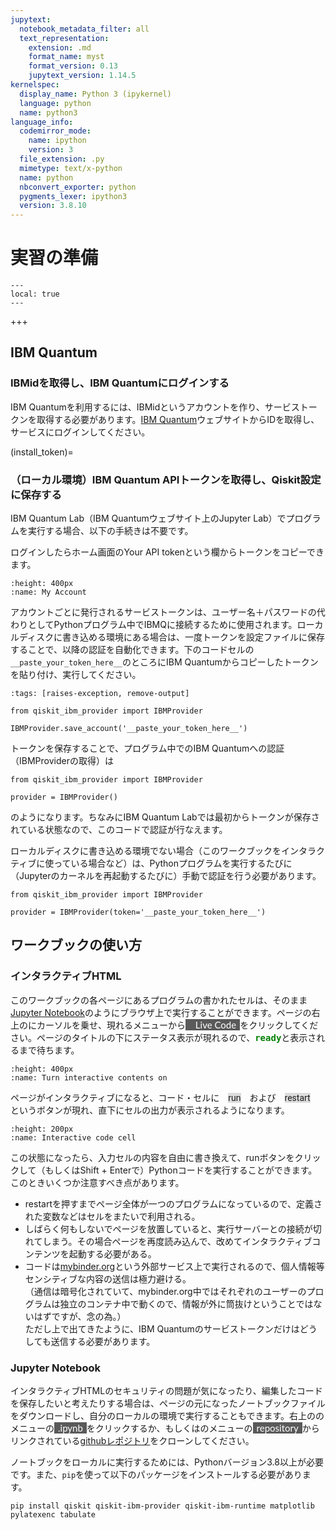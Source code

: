 ```yaml
---
jupytext:
  notebook_metadata_filter: all
  text_representation:
    extension: .md
    format_name: myst
    format_version: 0.13
    jupytext_version: 1.14.5
kernelspec:
  display_name: Python 3 (ipykernel)
  language: python
  name: python3
language_info:
  codemirror_mode:
    name: ipython
    version: 3
  file_extension: .py
  mimetype: text/x-python
  name: python
  nbconvert_exporter: python
  pygments_lexer: ipython3
  version: 3.8.10
---
```


# 実習の準備

```{contents} 目次
---
local: true
---
```

+++

## IBM Quantum

### IBMidを取得し、IBM Quantumにログインする

IBM Quantumを利用するには、IBMidというアカウントを作り、サービストークンを取得する必要があります。<a href="https://quantum-computing.ibm.com/">IBM Quantum</a>ウェブサイトからIDを取得し、サービスにログインしてください。

(install_token)=
### （ローカル環境）IBM Quantum APIトークンを取得し、Qiskit設定に保存する

IBM Quantum Lab（IBM Quantumウェブサイト上のJupyter Lab）でプログラムを実行する場合、以下の手続きは不要です。

ログインしたらホーム画面のYour API tokenという欄からトークンをコピーできます。
```{image} figs/ibmq_home.png
:height: 400px
:name: My Account
```

アカウントごとに発行されるサービストークンは、ユーザー名＋パスワードの代わりとしてPythonプログラム中でIBMQに接続するために使用されます。ローカルディスクに書き込める環境にある場合は、一度トークンを設定ファイルに保存することで、以降の認証を自動化できます。下のコードセルの`__paste_your_token_here__`のところにIBM Quantumからコピーしたトークンを貼り付け、実行してください。

```{code-cell} ipython3
:tags: [raises-exception, remove-output]

from qiskit_ibm_provider import IBMProvider

IBMProvider.save_account('__paste_your_token_here__')
```

トークンを保存することで、プログラム中でのIBM Quantumへの認証（IBMProviderの取得）は

```{code-block} python
from qiskit_ibm_provider import IBMProvider

provider = IBMProvider()
```

のようになります。ちなみにIBM Quantum Labでは最初からトークンが保存されている状態なので、このコードで認証が行なえます。

ローカルディスクに書き込める環境でない場合（このワークブックをインタラクティブに使っている場合など）は、Pythonプログラムを実行するたびに（Jupyterのカーネルを再起動するたびに）手動で認証を行う必要があります。

```{code-block} python
from qiskit_ibm_provider import IBMProvider

provider = IBMProvider(token='__paste_your_token_here__')
```

## ワークブックの使い方

### インタラクティブHTML

このワークブックの各ページにあるプログラムの書かれたセルは、そのまま<a href="https://jupyter.org/" target="_blank">Jupyter Notebook</a>のようにブラウザ上で実行することができます。ページの右上の<i class="fas fa-rocket"></i>にカーソルを乗せ、現れるメニューから<span style="background-color:#5a5a5a; color:white; font-family:Lato, sans-serif; font-weight:400; font-size:15px;"><i class="fas fa-play" style="margin-left: .4em;"></i> <span style="margin: 0 .4em 0 .4em;">Live Code</span></span>をクリックしてください。ページのタイトルの下にステータス表示が現れるので、<span style="color: green; font-family: monospace; font-weight: bold; font-size: 1em;">ready</span>と表示されるまで待ちます。

```{image} figs/toggle_interactive.jpg
:height: 400px
:name: Turn interactive contents on
```

ページがインタラクティブになると、コード・セルに<span style="background-color:#dddddd; font-family:'Roboto', sans-serif; margin:0 1em 0 1em;">run</span>および<span style="background-color:#dddddd; font-family:'Roboto', sans-serif; margin:0 1em 0 1em;">restart</span>というボタンが現れ、直下にセルの出力が表示されるようになります。

```{image} figs/interactive_cell.jpg
:height: 200px
:name: Interactive code cell
```

この状態になったら、入力セルの内容を自由に書き換えて、runボタンをクリックして（もしくはShift + Enterで）Pythonコードを実行することができます。このときいくつか注意すべき点があります。

- restartを押すまでページ全体が一つのプログラムになっているので、定義された変数などはセルをまたいで利用される。
- しばらく何もしないでページを放置していると、実行サーバーとの接続が切れてしまう。その場合ページを再度読み込んで、改めてインタラクティブコンテンツを起動する必要がある。
- コードは<a href="https://mybinder.org/" target="_blank">mybinder.org</a>という外部サービス上で実行されるので、個人情報等センシティブな内容の送信は極力避ける。<br/>
  （通信は暗号化されていて、mybinder.org中ではそれぞれのユーザーのプログラムは独立のコンテナ中で動くので、情報が外に筒抜けということではないはずですが、念の為。）<br/>
  ただし上で出てきたように、IBM Quantumのサービストークンだけはどうしても送信する必要があります。

### Jupyter Notebook

インタラクティブHTMLのセキュリティの問題が気になったり、編集したコードを保存したいと考えたりする場合は、ページの元になったノートブックファイルをダウンロードし、自分のローカルの環境で実行することもできます。右上の<i class="fas fa-download"></i>のメニューの<span style="background-color:#5a5a5a; color:white; font-family:Lato, sans-serif; font-weight:400; font-size:15px;"><span style="margin: 0 .4em 0 .4em;">.ipynb</span></span>をクリックするか、もしくは<i class="fab fa-github"></i>のメニューの<span style="background-color:#5a5a5a; color:white; font-family:Lato, sans-serif; font-weight:400; font-size:15px;"><span style="margin: 0 .4em 0 .4em;">repository</span></span>からリンクされている<a href="https://github.com/UTokyo-ICEPP/qc-workbook" target="_blank">githubレポジトリ</a>をクローンしてください。

ノートブックをローカルに実行するためには、Pythonバージョン3.8以上が必要です。また、`pip`を使って以下のパッケージをインストールする必要があります。

```{code-block}
pip install qiskit qiskit-ibm-provider qiskit-ibm-runtime matplotlib pylatexenc tabulate
```
